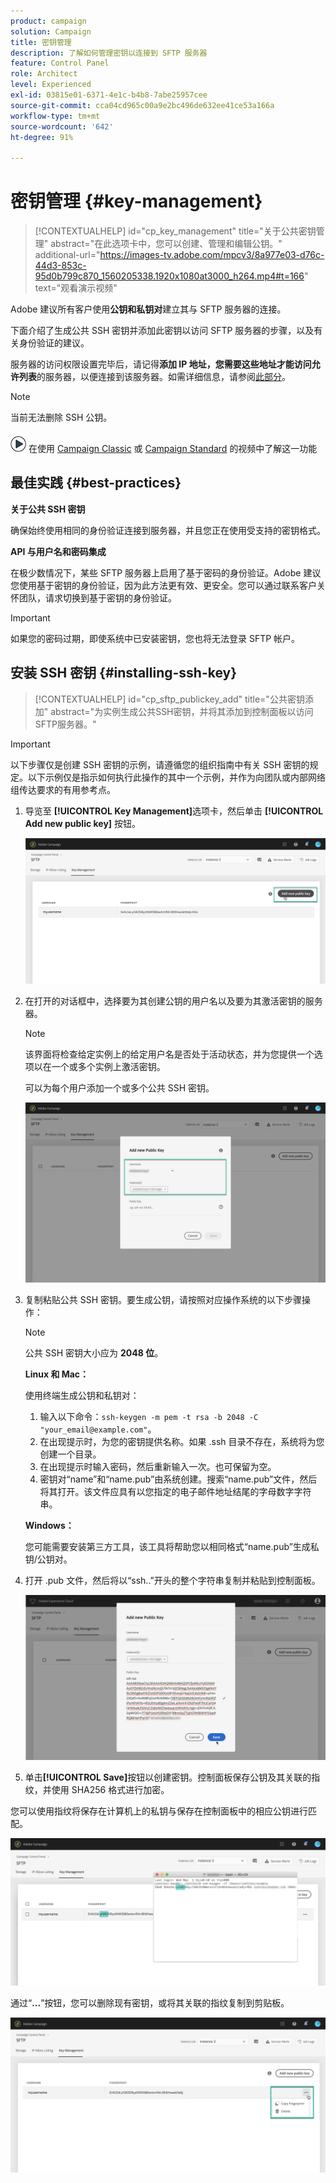 ```yaml
---
product: campaign
solution: Campaign
title: 密钥管理
description: 了解如何管理密钥以连接到 SFTP 服务器
feature: Control Panel
role: Architect
level: Experienced
exl-id: 03815e01-6371-4e1c-b4b8-7abe25957cee
source-git-commit: cca04cd965c00a9e2bc496de632ee41ce53a166a
workflow-type: tm+mt
source-wordcount: '642'
ht-degree: 91%

---
```


# 密钥管理 {#key-management}

>[!CONTEXTUALHELP]
>id="cp_key_management"
>title="关于公共密钥管理"
>abstract="在此选项卡中，您可以创建、管理和编辑公钥。"
>additional-url="https://images-tv.adobe.com/mpcv3/8a977e03-d76c-44d3-853c-95d0b799c870_1560205338.1920x1080at3000_h264.mp4#t=166" text="观看演示视频"

Adobe 建议所有客户使用&#x200B;**公钥和私钥对**&#x200B;建立其与 SFTP 服务器的连接。

下面介绍了生成公共 SSH 密钥并添加此密钥以访问 SFTP 服务器的步骤，以及有关身份验证的建议。

服务器的访问权限设置完毕后，请记得&#x200B;**添加 IP 地址，您需要这些地址才能访问允许列表**&#x200B;的服务器，以便连接到该服务器。如需详细信息，请参阅[此部分](../../instances-settings/using/ip-allow-listing-instance-access.md)。

>[!NOTE]
>
>当前无法删除 SSH 公钥。

![](assets/do-not-localize/how-to-video.png) 在使用 [Campaign Classic](https://experienceleague.adobe.com/docs/campaign-classic-learn/control-panel/sftp-management/generate-ssh-key.html#sftp-management) 或 [Campaign Standard](https://experienceleague.adobe.com/docs/campaign-standard-learn/control-panel/sftp-management/generate-ssh-key.html#sftp-management) 的视频中了解这一功能

## 最佳实践 {#best-practices}

**关于公共 SSH 密钥**

确保始终使用相同的身份验证连接到服务器，并且您正在使用受支持的密钥格式。

**API 与用户名和密码集成**

在极少数情况下，某些 SFTP 服务器上启用了基于密码的身份验证。Adobe 建议您使用基于密钥的身份验证，因为此方法更有效、更安全。您可以通过联系客户关怀团队，请求切换到基于密钥的身份验证。

>[!IMPORTANT]
>
>如果您的密码过期，即使系统中已安装密钥，您也将无法登录 SFTP 帐户。

## 安装 SSH 密钥 {#installing-ssh-key}

>[!CONTEXTUALHELP]
>id="cp_sftp_publickey_add"
>title="公共密钥添加"
>abstract="为实例生成公共SSH密钥，并将其添加到控制面板以访问SFTP服务器。"

>[!IMPORTANT]
>
>以下步骤仅是创建 SSH 密钥的示例，请遵循您的组织指南中有关 SSH 密钥的规定。以下示例仅是指示如何执行此操作的其中一个示例，并作为向团队或内部网络组传达要求的有用参考点。

1. 导览至 **[!UICONTROL Key Management]**&#x200B;选项卡，然后单击 **[!UICONTROL Add new public key]** 按钮。

   ![](assets/key0.png)

1. 在打开的对话框中，选择要为其创建公钥的用户名以及要为其激活密钥的服务器。

   >[!NOTE]
   >
   >该界面将检查给定实例上的给定用户名是否处于活动状态，并为您提供一个选项以在一个或多个实例上激活密钥。
   >
   >可以为每个用户添加一个或多个公共 SSH 密钥。

   ![](assets/key1.png)

1. 复制粘贴公共 SSH 密钥。要生成公钥，请按照对应操作系统的以下步骤操作：

   >[!NOTE]
   >
   >公共 SSH 密钥大小应为 **2048 位**。

   **Linux 和 Mac：**

   使用终端生成公钥和私钥对：
   1. 输入以下命令：`ssh-keygen -m pem -t rsa -b 2048 -C "your_email@example.com"`。
   1. 在出现提示时，为您的密钥提供名称。如果 .ssh 目录不存在，系统将为您创建一个目录。
   1. 在出现提示时输入密码，然后重新输入一次。也可保留为空。
   1. 密钥对“name”和“name.pub”由系统创建。搜索“name.pub”文件，然后将其打开。该文件应具有以您指定的电子邮件地址结尾的字母数字字符串。

   **Windows：**

   您可能需要安装第三方工具，该工具将帮助您以相同格式“name.pub”生成私钥/公钥对。

1. 打开 .pub 文件，然后将以“ssh..”开头的整个字符串复制并粘贴到控制面板。

   ![](assets/publickey.png)

1. 单击&#x200B;**[!UICONTROL Save]**&#x200B;按钮以创建密钥。控制面板保存公钥及其关联的指纹，并使用 SHA256 格式进行加密。

您可以使用指纹将保存在计算机上的私钥与保存在控制面板中的相应公钥进行匹配。

![](assets/fingerprint_compare.png)

通过“**...**”按钮，您可以删除现有密钥，或将其关联的指纹复制到剪贴板。

![](assets/key_options.png)
